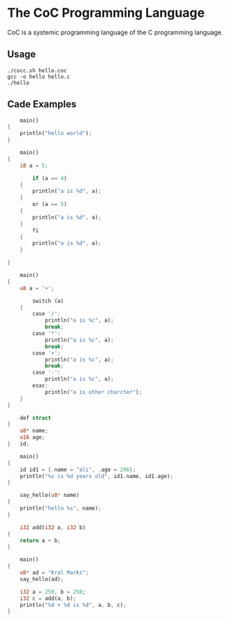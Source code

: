 # The CoC Programming Language
CoC is a systemic programming language of the C programming language.

## Usage
```
./cocc.sh hello.coc
gcc -o hello hello.c
./hello
```

## Cade Examples
```rust
    main()
{
    println("hello world");
}
```

```rust
    main()
{
    i8 a = 5;

        if (a == 4)
    {
        println("a is %d", a);
    }
        or (a == 5)
    {
        println("a is %d", a);
    }
        fi
    {
        println("a is %d", a);
    }

}
```

```rust
    main()
{
    u8 a = '+';

        switch (a)
    {
        case '/':
            println("a is %c", a);
            break;
        case '*':
            println("a is %c", a);
            break;
        case '+':
            println("a is %c", a);
            break;
        case '-':
            println("a is %c", a);
        esac:
            println("a is other charcter");
    }
}
```

```rust
    def struct
{
    u8* name;
    u16 age;
}   id;

    main()
{
    id id1 = {.name = "ali", .age = 296};
    println("%s is %d years old", id1.name, id1.age);
}
```

```rust
    say_hello(u8* name)
{
    println("hello %s", name);
}

    i32 add(i32 a, i32 b)
{
    return a + b;
}

    main()
{
    u8* ad = "Kral Marks";
    say_hello(ad);

    i32 a = 250, b = 250;
    i32 c = add(a, b);
    println("%d + %d is %d", a, b, c);
}
```
